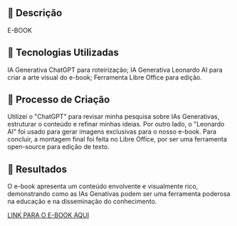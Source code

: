
## 📒 Descrição
E-BOOK 

## 🤖 Tecnologias Utilizadas
IA Generativa ChatGPT para roteirização;
IA Generativa Leonardo AI para criar a arte visual do e-book;
Ferramenta Libre Office para edição.

## 🧐 Processo de Criação
Utilizei o "ChatGPT" para revisar minha pesquisa sobre IAs Generativas, estruturar o conteúdo e refinar minhas ideias. Por outro lado, o "Leonardo AI" foi usado para gerar imagens exclusivas para o nosso e-book. Para concluir, a montagem final foi feita no Libre Office, por ser uma ferramenta open-source para edição de texto.

## 🚀 Resultados
O e-book apresenta um conteúdo envolvente e visualmente rico, demonstrando como as IAs Genativas podem ser uma ferramenta poderosa na educação e na disseminação do conhecimento.


[LINK PARA O E-BOOK AQUI](https://github.com/natanduarteal/lab-natty-or-not/blob/main/exemplos/Desafio%20DIO.pdf)
